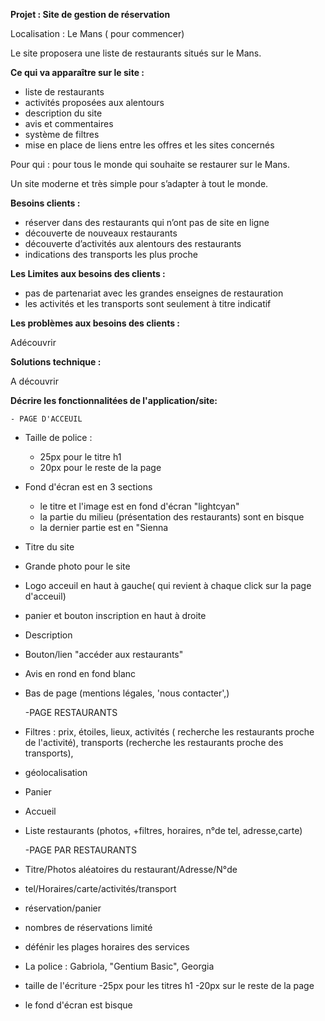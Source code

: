 **Projet : Site de gestion de réservation**

 
Localisation : Le Mans ( pour commencer) 

Le site proposera une liste de restaurants situés sur le Mans. 

**Ce qui va apparaître sur le site :** 

- liste de restaurants
- activités proposées aux alentours
- description du site 
- avis et commentaires
- système de filtres 
- mise en place de liens entre les offres et les sites concernés

Pour qui : pour tous le monde qui souhaite se restaurer sur le Mans. 

Un site moderne et très simple pour s’adapter à tout le monde. 

**Besoins clients :** 

- réserver dans des restaurants qui n’ont pas de site en ligne 
- découverte de nouveaux restaurants 
- découverte d’activités aux alentours des restaurants
- indications des transports les plus proche

**Les Limites aux besoins des clients :**

- pas de partenariat avec les grandes enseignes de restauration
- les activités et les transports sont seulement à titre indicatif 

**Les problèmes aux besoins des clients :** 

Adécouvrir 

**Solutions technique :** 

A découvrir 

**Décrire les fonctionnalitées de l'application/site:**




	- PAGE D'ACCEUIL

- Taille de police : 
	- 25px pour le titre h1
	- 20px pour le reste de la page
- Fond d'écran est en 3 sections 
	- le titre et l'image est en fond d'écran "lightcyan"
	- la partie du milieu (présentation des restaurants) sont en bisque
	- la dernier partie est en "Sienna
- Titre du site 
- Grande photo pour le site
- Logo acceuil en haut à gauche( qui revient à chaque click sur la page d'acceuil)
- panier et bouton inscription en haut à droite
- Description
- Bouton/lien "accéder aux restaurants"
- Avis en rond en fond blanc
- Bas de page (mentions légales, 'nous contacter',)

	-PAGE RESTAURANTS

- Filtres : prix, étoiles, lieux, activités ( recherche les restaurants proche de l'activité), transports (recherche les restaurants proche des transports),
- géolocalisation 
- Panier
- Accueil
- Liste restaurants (photos, +filtres, horaires, n°de tel, adresse,carte)


	-PAGE PAR RESTAURANTS

- Titre/Photos aléatoires du restaurant/Adresse/N°de
- tel/Horaires/carte/activités/transport
- réservation/panier 
- nombres de réservations limité
- défénir les plages horaires des services
- La police : Gabriola, "Gentium Basic", Georgia
- taille de l'écriture 
	-25px pour les titres h1
	-20px sur le reste de la page
- le fond d'écran est bisque






